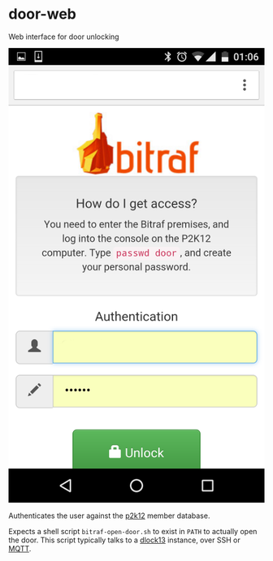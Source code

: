 # door-web
Web interface for door unlocking

![Webinterface on mobile device](./doc/webinterface-mobile.png)

Authenticates the user against the [p2k12](https://github.com/bitraf/p2k12) member database.

Expects a shell script `bitraf-open-door.sh` to exist in `PATH` to actually open the door.
This script typically talks to a [dlock13](https://github.com/bitraf/dlock13) instance,
over SSH or [MQTT](https://en.wikipedia.org/wiki/MQTT).
